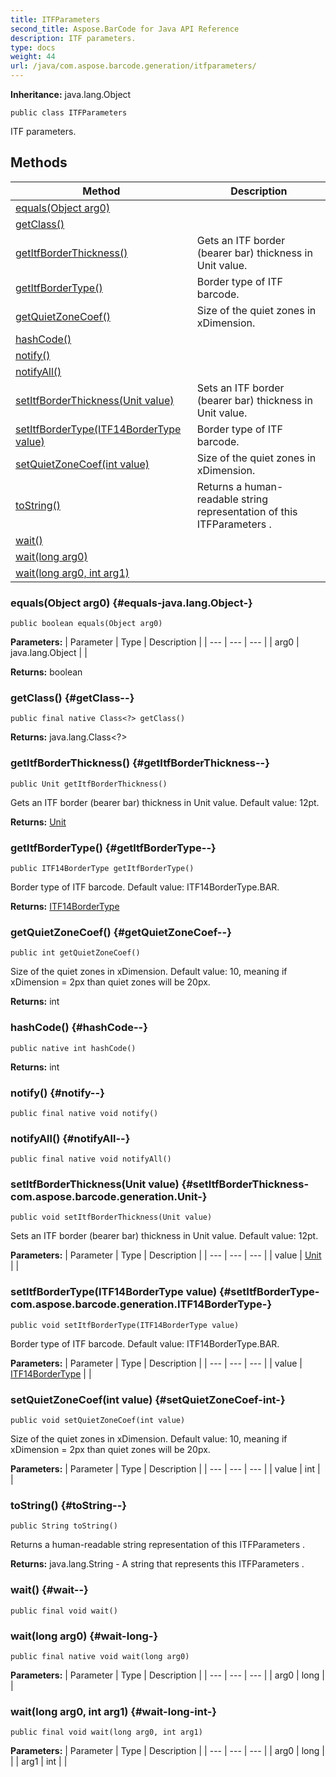 ```yaml
---
title: ITFParameters
second_title: Aspose.BarCode for Java API Reference
description: ITF parameters.
type: docs
weight: 44
url: /java/com.aspose.barcode.generation/itfparameters/
---
```

**Inheritance:**
java.lang.Object
```
public class ITFParameters
```

ITF parameters.
## Methods

| Method | Description |
| --- | --- |
| [equals(Object arg0)](#equals-java.lang.Object-) |  |
| [getClass()](#getClass--) |  |
| [getItfBorderThickness()](#getItfBorderThickness--) | Gets an ITF border (bearer bar) thickness in Unit value. |
| [getItfBorderType()](#getItfBorderType--) | Border type of ITF barcode. |
| [getQuietZoneCoef()](#getQuietZoneCoef--) | Size of the quiet zones in xDimension. |
| [hashCode()](#hashCode--) |  |
| [notify()](#notify--) |  |
| [notifyAll()](#notifyAll--) |  |
| [setItfBorderThickness(Unit value)](#setItfBorderThickness-com.aspose.barcode.generation.Unit-) | Sets an ITF border (bearer bar) thickness in Unit value. |
| [setItfBorderType(ITF14BorderType value)](#setItfBorderType-com.aspose.barcode.generation.ITF14BorderType-) | Border type of ITF barcode. |
| [setQuietZoneCoef(int value)](#setQuietZoneCoef-int-) | Size of the quiet zones in xDimension. |
| [toString()](#toString--) | Returns a human-readable string representation of this  ITFParameters . |
| [wait()](#wait--) |  |
| [wait(long arg0)](#wait-long-) |  |
| [wait(long arg0, int arg1)](#wait-long-int-) |  |
### equals(Object arg0) {#equals-java.lang.Object-}
```
public boolean equals(Object arg0)
```




**Parameters:**
| Parameter | Type | Description |
| --- | --- | --- |
| arg0 | java.lang.Object |  |

**Returns:**
boolean
### getClass() {#getClass--}
```
public final native Class<?> getClass()
```




**Returns:**
java.lang.Class<?>
### getItfBorderThickness() {#getItfBorderThickness--}
```
public Unit getItfBorderThickness()
```


Gets an ITF border (bearer bar) thickness in Unit value. Default value: 12pt.

**Returns:**
[Unit](../../com.aspose.barcode.generation/unit)
### getItfBorderType() {#getItfBorderType--}
```
public ITF14BorderType getItfBorderType()
```


Border type of ITF barcode. Default value: ITF14BorderType.BAR.

**Returns:**
[ITF14BorderType](../../com.aspose.barcode.generation/itf14bordertype)
### getQuietZoneCoef() {#getQuietZoneCoef--}
```
public int getQuietZoneCoef()
```


Size of the quiet zones in xDimension. Default value: 10, meaning if xDimension = 2px than quiet zones will be 20px.

**Returns:**
int
### hashCode() {#hashCode--}
```
public native int hashCode()
```




**Returns:**
int
### notify() {#notify--}
```
public final native void notify()
```




### notifyAll() {#notifyAll--}
```
public final native void notifyAll()
```




### setItfBorderThickness(Unit value) {#setItfBorderThickness-com.aspose.barcode.generation.Unit-}
```
public void setItfBorderThickness(Unit value)
```


Sets an ITF border (bearer bar) thickness in Unit value. Default value: 12pt.

**Parameters:**
| Parameter | Type | Description |
| --- | --- | --- |
| value | [Unit](../../com.aspose.barcode.generation/unit) |  |

### setItfBorderType(ITF14BorderType value) {#setItfBorderType-com.aspose.barcode.generation.ITF14BorderType-}
```
public void setItfBorderType(ITF14BorderType value)
```


Border type of ITF barcode. Default value: ITF14BorderType.BAR.

**Parameters:**
| Parameter | Type | Description |
| --- | --- | --- |
| value | [ITF14BorderType](../../com.aspose.barcode.generation/itf14bordertype) |  |

### setQuietZoneCoef(int value) {#setQuietZoneCoef-int-}
```
public void setQuietZoneCoef(int value)
```


Size of the quiet zones in xDimension. Default value: 10, meaning if xDimension = 2px than quiet zones will be 20px.

**Parameters:**
| Parameter | Type | Description |
| --- | --- | --- |
| value | int |  |

### toString() {#toString--}
```
public String toString()
```


Returns a human-readable string representation of this  ITFParameters .

**Returns:**
java.lang.String - A string that represents this  ITFParameters .
### wait() {#wait--}
```
public final void wait()
```




### wait(long arg0) {#wait-long-}
```
public final native void wait(long arg0)
```




**Parameters:**
| Parameter | Type | Description |
| --- | --- | --- |
| arg0 | long |  |

### wait(long arg0, int arg1) {#wait-long-int-}
```
public final void wait(long arg0, int arg1)
```




**Parameters:**
| Parameter | Type | Description |
| --- | --- | --- |
| arg0 | long |  |
| arg1 | int |  |


